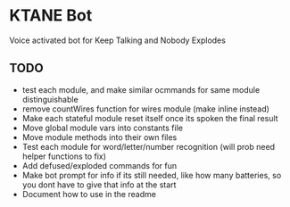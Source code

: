 # KTANE Bot
Voice activated bot for Keep Talking and Nobody Explodes

## TODO
- test each module, and make similar ocmmands for same module distinguishable
- remove countWires function for wires module (make inline instead)
- Make each stateful module reset itself once its spoken the final result
- Move global module vars into constants file
- Move module methods into their own files
- Test each module for word/letter/number recognition (will prob need helper functions to fix)
- Add defused/exploded commands for fun
- Make bot prompt for info if its still needed, like how many batteries, so you dont have to give that info at the start
- Document how to use in the readme
